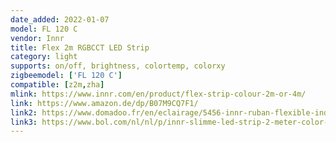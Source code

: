 ```yaml
---
date_added: 2022-01-07
model: FL 120 C
vendor: Innr
title: Flex 2m RGBCCT LED Strip
category: light
supports: on/off, brightness, colortemp, colorxy
zigbeemodel: ['FL 120 C']
compatible: [z2m,zha]
mlink: https://www.innr.com/en/product/flex-strip-colour-2m-or-4m/
link: https://www.amazon.de/dp/B07M9CQ7F1/
link2: https://www.domadoo.fr/en/eclairage/5456-innr-ruban-flexible-indoor-couleur-2m-couleur-et-blanc-variable-2000k-a-6500k-8718781552718.html
link3: https://www.bol.com/nl/nl/p/innr-slimme-led-strip-2-meter-color-werkt-met-philips-hue-16-miljoen-kleuren-en-alle-wittinten-zigbee-smart-led-lamp-dimbaar-en-tunable/9300000005269381/
---
```


